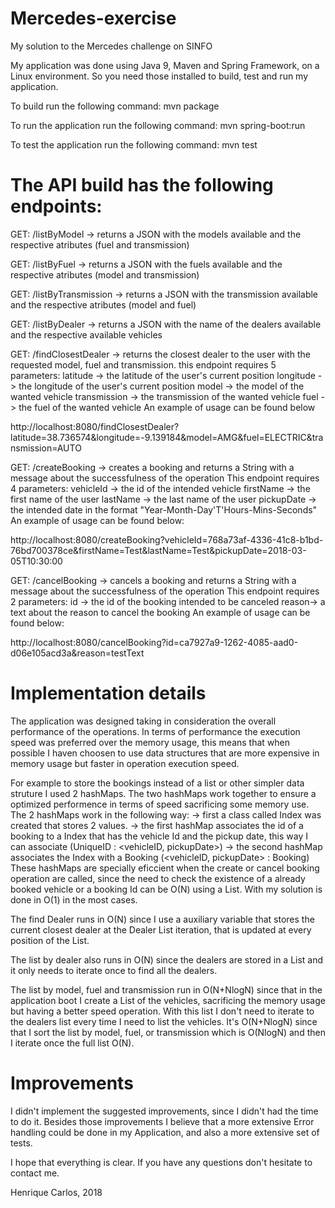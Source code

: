 # Mercedes-exercise
My solution to the Mercedes challenge on SINFO

My application was done using Java 9, Maven and Spring Framework, on a Linux environment. So you need those installed to build, test and run my application.

To build run the following command:
mvn package

To run the application run the following command:
mvn spring-boot:run

To test the application run the following command:
mvn test

# The API build has the following endpoints:

GET: /listByModel -> returns a JSON with the models available and the respective atributes (fuel and transmission)


GET: /listByFuel -> returns a JSON with the fuels available and the respective atributes (model and transmission)

GET: /listByTransmission -> returns a JSON with the transmission available and the respective atributes (model and fuel)

GET: /listByDealer -> returns a JSON with the name of the dealers available and the respective available vehicles

GET: /findClosestDealer -> returns the closest dealer to the user with the requested model, fuel and transmission.
this endpoint requires 5 parameters:
latitude -> the latitude of the user's current position
longitude -> the longitude of the user's current position
model -> the model of the wanted vehicle
transmission -> the transmission of the wanted vehicle
fuel -> the fuel of the wanted vehicle
An example of usage can be found below

http://localhost:8080/findClosestDealer?latitude=38.736574&longitude=-9.139184&model=AMG&fuel=ELECTRIC&transmission=AUTO

GET: /createBooking -> creates a booking and returns a String with a message about the successfulness of the operation
This endpoint requires 4 parameters:
vehicleId -> the id of the intended vehicle 
firstName -> the first name of the user
lastName -> the last name of the user
pickupDate -> the intended date in the format "Year-Month-Day'T'Hours-Mins-Seconds"
An example of usage can be found below:

http://localhost:8080/createBooking?vehicleId=768a73af-4336-41c8-b1bd-76bd700378ce&firstName=Test&lastName=Test&pickupDate=2018-03-05T10:30:00

GET: /cancelBooking -> cancels a booking and returns a String with a message about the successfulness of the operation
This endpoint requires 2 parameters:
id -> the id of the booking intended to be canceled
reason-> a text about the reason to cancel the booking
An example of usage can be found below:

http://localhost:8080/cancelBooking?id=ca7927a9-1262-4085-aad0-d06e105acd3a&reason=testText

# Implementation details

The application was designed taking in consideration the overall performance of the operations.
In terms of performance the execution speed was preferred over the memory usage, this means that when possible I haven choosen to use data structures that are more expensive in memory usage but faster in operation execution speed.

For example to store the bookings instead of a list or other simpler data struture I used 2 hashMaps. The two hashMaps work together to ensure a optimized performence in terms of speed sacrificing some memory use.
The 2 hashMaps work in the following way:
-> first a class called Index was created that stores 2 values.
-> the first hashMap associates the id of a booking to a Index that has the vehicle Id and the pickup date, this way I can associate (UniqueID : <vehicleID, pickupDate>)
-> the second hashMap associates the Index with a Booking (<vehicleID, pickupDate> : Booking)
These hashMaps are specially eficcient when the create or cancel booking operation are called, since the need to check the existence of a already booked vehicle or a booking Id can be O(N) using a List. With my solution is done in O(1) in the most cases.

The find Dealer runs in O(N) since I use a auxiliary variable that stores the current closest dealer at the Dealer List iteration, that is updated at every position of the List.

The list by dealer also runs in O(N) since the dealers are stored in a List and it only needs to iterate once to find all the dealers.

The list by model, fuel and transmission run in O(N+NlogN) since that in the application boot I create a List of the vehicles, sacrificing the memory usage but having a better speed operation. With this list I don't need to iterate to the dealers list every time I need to list the vehicles. It's O(N+NlogN) since that I sort the list by model, fuel, or transmission which is O(NlogN) and then I iterate once the full list O(N).

# Improvements

I didn't implement the suggested improvements, since I didn't had the time to do it.
Besides those improvements I believe that a more extensive Error handling could be done in my Application, and also a more extensive set of tests.

I hope that everything is clear. If you have any questions don't hesitate to contact me.

Henrique Carlos, 2018







